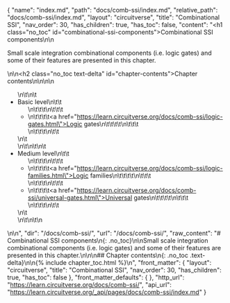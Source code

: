 {
  "name": "index.md",
  "path": "docs/comb-ssi/index.md",
  "relative_path": "docs/comb-ssi/index.md",
  "layout": "circuitverse",
  "title": "Combinational SSI",
  "nav_order": 30,
  "has_children": true,
  "has_toc": false,
  "content": "<h1 class=\"no_toc\" id=\"combinational-ssi-components\">Combinational SSI components</h1>\n\n<p>Small scale integration combinational components (i.e. logic gates) and some of their features are presented in this chapter.</p>\n\n<h2 class=\"no_toc text-delta\" id=\"chapter-contents\">Chapter contents</h2>\n\n<!-- -*- engine:django -*- -->\n\n<ul>\n\t\n\t<li>Basic level\n\t\t<ul>\n\t\t\t\n\t\t\t<li>\n\t\t\t\t<a href=\"https://learn.circuitverse.org/docs/comb-ssi/logic-gates.html\">Logic gates</a>\n\t\t\t\t\n\t\t\t</li>\n\t\t\t\n\t\t</ul>\n\t</li>\n\t\n\t\n\t<li>Medium level\n\t\t<ul>\n\t\t\t\n\t\t\t<li>\n\t\t\t\t<a href=\"https://learn.circuitverse.org/docs/comb-ssi/logic-families.html\">Logic families</a>\n\t\t\t\t\n\t\t\t</li>\n\t\t\t\n\t\t\t<li>\n\t\t\t\t<a href=\"https://learn.circuitverse.org/docs/comb-ssi/universal-gates.html\">Universal gates</a>\n\t\t\t\t\n\t\t\t</li>\n\t\t\t\n\t\t</ul>\n\t</li>\n\t\n\t\n</ul>\n\n",
  "dir": "/docs/comb-ssi/",
  "url": "/docs/comb-ssi/",
  "raw_content": "# Combinational SSI components\n{: .no_toc}\n\nSmall scale integration combinational components (i.e. logic gates) and some of their features are presented in this chapter.\n\n\n## Chapter contents\n{: .no_toc .text-delta}\n\n{% include chapter_toc.html %}\n",
  "front_matter": {
    "layout": "circuitverse",
    "title": "Combinational SSI",
    "nav_order": 30,
    "has_children": true,
    "has_toc": false
  },
  "front_matter_defaults": {
  },
  "http_url": "https://learn.circuitverse.org/docs/comb-ssi/",
  "api_url": "https://learn.circuitverse.org/_api/pages/docs/comb-ssi/index.md"
}